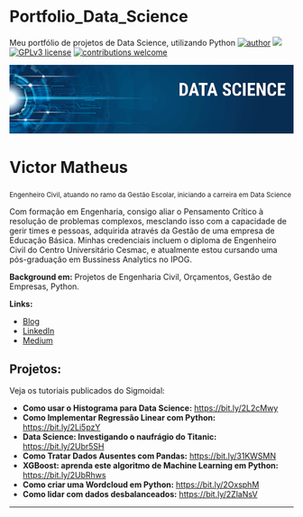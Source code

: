 # Portfolio_Data_Science
Meu portfólio de projetos de Data Science, utilizando Python
[![author](https://img.shields.io/badge/author-carlosfab-red.svg)](https://www.linkedin.com/in/carlosfab) [![](https://img.shields.io/badge/python-3.7+-blue.svg)](https://www.python.org/downloads/release/python-365/) [![GPLv3 license](https://img.shields.io/badge/License-GPLv3-blue.svg)](http://perso.crans.org/besson/LICENSE.html) [![contributions welcome](https://img.shields.io/badge/contributions-welcome-brightgreen.svg?style=flat)](https://github.com/carlosfab/data_science/issues)

<p align="center">
  <img src="banner.png" >
</p>

# Victor Matheus
<sub>Engenheiro Civil, atuando no ramo da Gestão Escolar, iniciando a carreira em Data Science</sub>

Com formação em Engenharia, consigo aliar o Pensamento Crítico à resolução de problemas complexos, mesclando isso com a capacidade de gerir times e pessoas, adquirida através da Gestão de uma empresa de Educação Básica.
Minhas credenciais incluem o diploma de Engenheiro Civil do Centro Universitário Cesmac, e atualmente estou cursando uma pós-graduação em Bussiness Analytics no IPOG.

**Background em:** Projetos de Engenharia Civil, Orçamentos, Gestão de Empresas, Python.

**Links:**
* [Blog](http://sigmoidal.ai)
* [LinkedIn](https://www.linkedin.com/in/victor-matheus-farias-94a444140)
* [Medium](https://www.medium.com)


## Projetos:
Veja os tutoriais publicados do Sigmoidal:

* **Como usar o Histograma para Data Science:** https://bit.ly/2L2cMwy
* **Como Implementar Regressão Linear com Python:** https://bit.ly/2Li5pzY
* **Data Science: Investigando o naufrágio do Titanic:** https://bit.ly/2Ubr5SH
* **Como Tratar Dados Ausentes com Pandas:** https://bit.ly/31KWSMN
* **XGBoost: aprenda este algoritmo de Machine Learning em Python:** https://bit.ly/2UbRhws
* **Como criar uma Wordcloud em Python:** https://bit.ly/2OxsphM
* **Como lidar com dados desbalanceados:** https://bit.ly/2ZlaNsV

---
